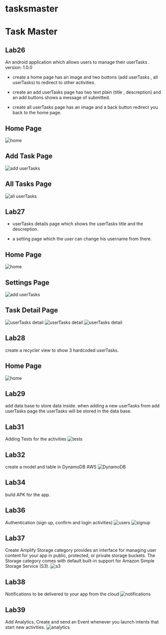 # tasksmaster
# Task Master

## Lab26

An android application which allows users to manage their userTasks . version: 1.0.0

- create a home page has an image and two buttons (add userTasks , all userTasks) to redirect to other activities.

- create an add userTasks page has two text plain (title , descreption) and an add buttons shows a message of submitted.

- create all userTasks page has an image and a back button redirect you back to the home page.

## Home Page
![home](screenshots/home.png)

## Add Task Page
![add userTasks](screenshots/addtask.png)

## All Tasks Page
![all userTasks](screenshots/alltasks.png)


## Lab27

- userTasks details page which shows the userTasks title and the descreption.

- a setting page which the user can change his username from there.

## Home Page
![home](screenshots/home27.png)

## Settings Page
![add userTasks](screenshots/settings.png)

## Task Detail Page

![userTasks detail](screenshots/task1.png)
![userTasks detail](screenshots/task2.png)
![userTasks detail](screenshots/task3.png)

## Lab28
create a recycler view to show 3 hardcoded userTasks.

## Home Page
![home](screenshots/lab29.png)

## Lab29
add data base to store data inside.
when adding a new userTasks from add userTasks page the userTasks will be stored in the data base.

## Lab31
Adding Tests for the activities
![tests](screenshots/test.png)

## Lab32 
create a model and table in DynamoDB AWS
![DynamoDB](screenshots/DynamoDB.png)

## Lab34
build APK for the app.

## Lab36
Authentication (sign up, confirm and login activities)
![users](screenshots/users.png)
![signup](screenshots/signup.png)

## Lab37
Create Amplify Storage category provides an interface for managing user content for your app in public, protected, or private storage buckets.
The Storage category comes with default built-in support for Amazon Simple Storage Service (S3).
![s3](screenshots/s3.png)

## Lab38
Notifications to be delivered to your app from the cloud
![notifications](screenshots/notifications.jpg)

## Lab39
Add Analytics, Create and send an Event whenever you launch intents that start new activities.
![analytics](screenshots/analytics.png)

